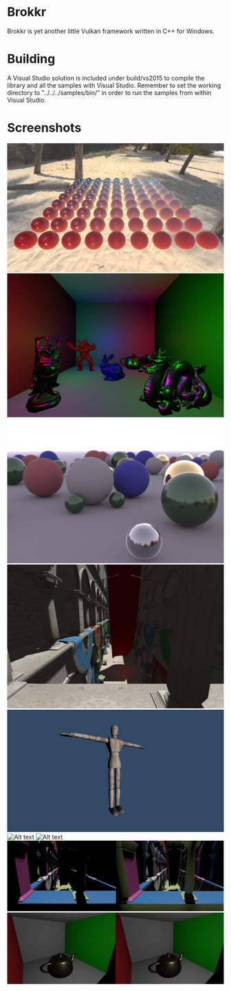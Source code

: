# Brokkr
Brokkr is yet another little Vulkan framework written in C++ for Windows.

# Building
A Visual Studio solution is included under build/vs2015 to compile the library and all the samples with Visual Studio.
Remember to set the working directory to "../../../samples/bin/" in order to run the samples from within Visual Studio.

# Screenshots
![Alt text](samples/screenshots/pbr-renderer.png?raw=true "Physically based renderer")
![Alt text](samples/screenshots/deferred-shading.png?raw=true "Deferred shading")
![Alt text](samples/screenshots/path-tracing.png?raw=true "GPU Path tracing")
![Alt text](samples/screenshots/scene.png?raw=true "Scene rendering")
![Alt text](samples/screenshots/skinning.gif?raw=true "Skinning animation")
![Alt text](samples/screenshots/particles.gif?raw=true "Compute-based Particle system")
![Alt text](samples/screenshots/fluid-simulation.gif?raw=true "SPH Fluid simulation")
![Alt text](samples/screenshots/global-illumination.png?raw=true "Reflective shadow maps")
![Alt text](samples/screenshots/txaa.png?raw=true "Temporal anti-aliasing")